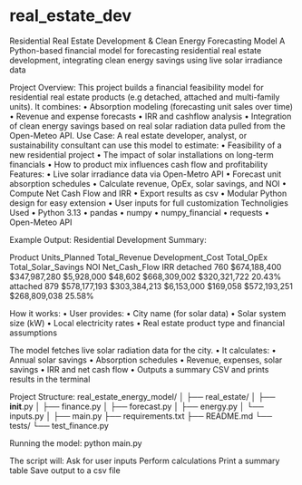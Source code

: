 # real_estate_dev

Residential Real Estate Development & Clean Energy Forecasting Model
A Python-based financial model for forecasting residential real estate development, integrating clean energy savings using live solar irradiance data

Project Overview:
This project builds a financial feasibility model for residential real estate products (e.g detached, attached and multi-family units). It combines:
•	Absorption modeling (forecasting unit sales over time)
•	Revenue and expense forecasts 
•	IRR and cashflow analysis
•	Integration of clean energy savings based on real solar radiation data pulled from the Open-Meteo API.
Use Case:
A real estate developer, analyst, or sustainability consultant can use this model to estimate:
•	Feasibility of a new residential project
•	The impact of solar installations on long-term financials
•	How to product mix influences cash flow and profitability
Features:
•	Live solar irradiance data via Open-Metro API
•	Forecast unit absorption schedules
•	Calculate revenue, OpEx, solar savings, and NOI
•	Compute Net Cash Flow and IRR
•	Export results as csv
•	Modular Python design for easy extension
•	User inputs for full customization
Technoligies Used
•	Python 3.13
•	pandas
•	numpy
•	numpy_financial
•	requests
•	Open-Meteo API

Example Output:
Residential Development Summary:

 Product  Units_Planned    Total_Revenue   Development_Cost     Total_OpEx      Total_Solar_Savings         NOI           Net_Cash_Flow          IRR
detached      760          $674,188,400     $347,987,280        $5,928,000            $48,602           $668,309,002       $320,321,722         20.43%
attached      879          $578,177,193     $303,384,213        $6,153,000            $169,058          $572,193,251       $268,809,038         25.58%

How it works:
•	User provides:
•	City name (for solar data)
•	Solar system size (kW)
•	Local electricity rates
•	Real estate product type and financial assumptions

The model fetches live solar radiation data for the city.
•	It calculates:
•	Annual solar savings
•	Absorption schedules
•	Revenue, expenses, solar savings
•	IRR and net cash flow
•	Outputs a summary CSV and prints results in the terminal

Project Structure:
real_estate_energy_model/
│
├── real_estate/
│     ├── __init__.py
│     ├── finance.py
│     ├── forecast.py
│     ├── energy.py
│     └── inputs.py
│
├── main.py
├── requirements.txt
├── README.md
└── tests/
      └── test_finance.py

Running the model:
python main.py

The script will:
Ask for user inputs
Perform calculations
Print a summary table
Save output to a csv file


